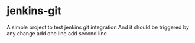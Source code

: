 # jenkins-git

A simple project to test jenkins git integration
And it should be triggered by any change
add one line
add second line
